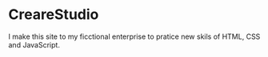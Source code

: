 # CreareStudio
I make this site to my ficctional enterprise to pratice new skils of HTML, CSS and JavaScript.
